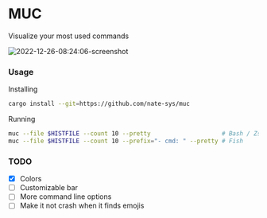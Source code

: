 # MUC
Visualize your most used commands  

![2022-12-26-08:24:06-screenshot](https://user-images.githubusercontent.com/96471299/209506463-8ea9f181-63a5-47ce-8279-168d3161a7a3.png)

### Usage

Installing
```sh 
cargo install --git=https://github.com/nate-sys/muc
```

Running
```sh
muc --file $HISTFILE --count 10 --pretty                    # Bash / Zsh
muc --file $HISTFILE --count 10 --prefix="- cmd: " --pretty # Fish
```

### TODO
- [X] Colors
- [ ] Customizable bar
- [ ] More command line options
- [ ] Make it not crash when it finds emojis

